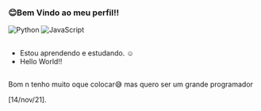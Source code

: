 ###      😊Bem Vindo ao meu perfil!!
![Python](https://img.shields.io/static/v1?label=&message=Python&color=black&style=dark&logo=python)
![JavaScript](https://img.shields.io/static/v1?label=&message=JavaScript&color=black&style=dark&logo=javascript)
##
- Estou aprendendo e estudando. ☺
- Hello World!!
##
Bom n tenho muito oque colocar😅
mas quero ser um grande programador

[14/nov/21].

